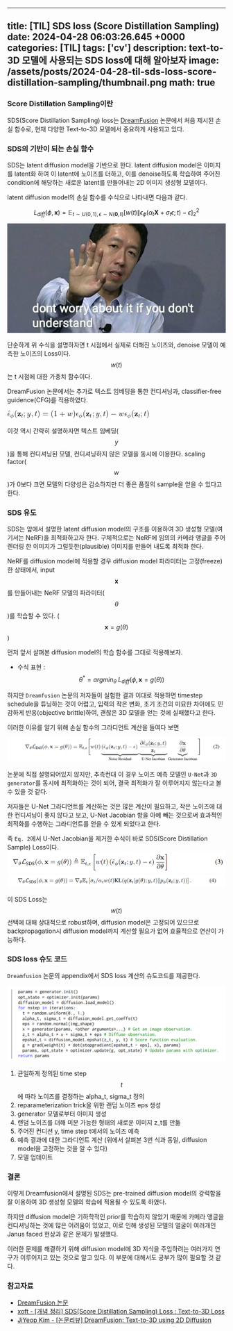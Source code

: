 

---
title: [TIL] SDS loss (Score Distillation Sampling)
date: 2024-04-28 06:03:26.645 +0000
categories: [TIL]
tags: ['cv']
description: text-to-3D 모델에 사용되는 SDS loss에 대해 알아보자
image: /assets/posts/2024-04-28-til-sds-loss-score-distillation-sampling/thumbnail.png
math: true
---

### Score Distillation Sampling이란
SDS(Score Distillation Sampling) loss는 [DreamFusion](https://dreamfusion3d.github.io/) 논문에서 처음 제시된 손실 함수로, 현재 다양한 Text-to-3D 모델에서 중요하게 사용되고 있다.

### SDS의 기반이 되는 손실 함수

SDS는 latent diffusion model을 기반으로 한다.
latent diffusion model은 이미지를 latent화 하여 이 latent에 노이즈를 더하고, 이를 denoise하도록 학습하여 주어진 condition에 해당하는 새로운 latent를 만들어내는 2D 이미지 생성형 모델이다.

latent diffusion model의 손실 함수를 수식으로 나타내면 다음과 같다.

$$ L_{diff}(\phi, \mathbf{x}) = \mathbb{E}_{t\sim U(0, 1), \epsilon \sim N(\mathbf{0}, \mathbf{I})}\left [ w(t) \| \epsilon_{\phi}(\alpha_t \mathbf{X} + \sigma_t \epsilon ; t) - \epsilon \right  ]^2_2 $$

![](/assets/posts/2024-04-28-til-sds-loss-score-distillation-sampling/img0.png)

단순하게 위 수식을 설명하자면 t 시점에서 실제로 더해진 노이즈와, denoise 모델이 예측한 노이즈의 Loss이다.
$$ w(t) $$는 t 시점에 대한 가중치 함수이다.

DreamFusion 논문에서는 추가로 텍스트 임베딩을 통한 컨디셔닝과, classifier-free guidence(CFG)를 적용하였다.

![](/assets/posts/2024-04-28-til-sds-loss-score-distillation-sampling/img1.png)

이것 역시 간략히 설명하자면 텍스트 임베딩($$ y $$)을 통해 컨디셔닝된 모델, 컨디셔닝하지 않은 모델을 동시에 이용한다. scaling factor($$ w $$)가 0보다 크면 모델의 다양성은 감소하지만 더 좋은 품질의 sample을 얻을 수 있다고 한다.

### SDS 유도

SDS는 앞에서 설명한 latent diffusion model의 구조를 이용하여 3D 생성형 모델(여기서는 NeRF)을 최적화하고자 한다. 
구체적으로는 NeRF에 임의의 카메라 앵글을 주어 렌더링 한 이미지가 그럴듯한(plausible) 이미지를 만들어 내도록 최적화 한다.

NeRF를 diffusion model에 적용할 경우 diffusion model 파라미터는 고정(freeze)한 상태에서, input $$ \mathbf{x} $$를 만들어내는 NeRF 모델의 파라미터($$ \theta $$)를 학습할 수 있다. ($$ \mathbf{x} = g(\theta) $$)

먼저 앞서 살펴본 diffusion model의 학습 함수를 그대로 적용해보자.

- 수식 표현 : $$ \theta^* = argmin_\theta \: L_{diff}(\phi, \mathbf{x} = g(\theta)) $$

하지만 `Dreamfusion` 논문의 저자들이 실험한 결과 이대로 적용하면 timestep schedule을 튜닝하는 것이 어렵고, 입력의 작은 변화, 초기 조건의 미묘한 차이에도 민감하게 반응(objective brittle)하여, 괜찮은 3D 모델을 얻는 것에 실패했다고 한다.

이러한 이유를 알기 위해 손실 함수의 그라디언트 계산을 들여다 보면

![Dreamfusion 논문 Eq.2](/assets/posts/2024-04-28-til-sds-loss-score-distillation-sampling/img2.png)

논문에 직접 설명되어있지 않지만, 추측컨대 이 경우 노이즈 예측 모델인 `U-Net`과 `3D generator`를 동시에 최적화하는 것이 되어, 결국 최적화가 잘 이루어지지 않는다고 볼 수 있을 것 같다.

저자들은 U-Net 그라디언트를 계산하는 것은 많은 계산이 필요하고, 작은 노이즈에 대한 컨디셔닝이 좋지 않다고 보고, U-Net Jacobian 항을 아예 빼는 것으로써 효과적인 최적화를 수행하는 그라디언트를 얻을 수 있게 되었다고 한다.

즉 `Eq. 2`에서 U-Net Jacobian을 제거한 수식이 바로 SDS(Score Distillation Sample) Loss이다. ![Dreamfusion 논문 Eq.3](/assets/posts/2024-04-28-til-sds-loss-score-distillation-sampling/img3.png) ![Dreamfusion 논문 Eq.4](/assets/posts/2024-04-28-til-sds-loss-score-distillation-sampling/img4.png)

이 SDS Loss는 $$ w(t) $$ 선택에 대해 상대적으로 robust하며, diffusion model은 고정되어 있으므로 backpropagation시 diffusion model까지 계산할 필요가 없어 효율적으로 연산이 가능하다.

### SDS loss 슈도 코드

`Dreamfusion` 논문의 appendix에서 SDS loss 계산의 슈도코드를 제공한다.

![](/assets/posts/2024-04-28-til-sds-loss-score-distillation-sampling/img5.png)

1. 균일하게 정의된 time step $$ t $$에 따라 노이즈를 결정하는 alpha_t, sigma_t 정의
2. reparameterization trick을 위한 랜덤 노이즈 eps 생성
3. generator 모델로부터 이미지 생성
4. 랜덤 노이즈를 더해 미분 가능한 형태의 새로운 이미지 z_t를 만듦
5. 주어진 컨디션 y, time step t에서의 노이즈 예측
6. 예측 결과에 대한 그라디언트 계산 (위에서 살펴본 3번 식과 동일, diffusion model을 고정하는 것을 알 수 있다)
7. 모델 업데이트

### 결론

이렇게 Dreamfusion에서 설명된 SDS는 pre-trained diffusion model의 강력함을 잘 이용하여 3D 생성형 모델의 학습에 적용될 수 있도록 하였다.

하지만 diffusion model은 기하학적인 prior를 학습하지 않았기 때문에 카메라 앵글을 컨디셔닝하는 것에 많은 어려움이 있었고, 이로 인해 생성된 모델의 얼굴이 여러개인 Janus faced 현상과 같은 문제가 발생했다.

이러한 문제를 해결하기 위해 diffusion model에 3D 지식을 주입하려는 여러가지 연구가 이루어지고 있는 것으로 알고 있다. 이 부분에 대해서도 공부가 많이 필요할 것 같다.

### 참고자료
- [DreamFusion 논문](https://arxiv.org/abs/2209.14988)
- [xoft - [개념 정리] SDS(Score Distillation Sampling) Loss : Text-to-3D Loss](https://xoft.tistory.com/53)
- [JiYeop Kim - [논문리뷰] DreamFusion: Text-to-3D using 2D Diffusion](https://kimjy99.github.io/%EB%85%BC%EB%AC%B8%EB%A6%AC%EB%B7%B0/dreamfusion/)

        